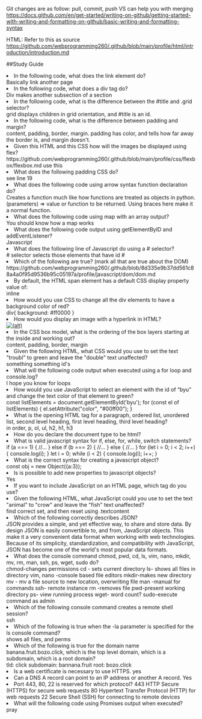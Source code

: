 Git changes are as follow:
pull, commit, push
VS can help you with merging
https://docs.github.com/en/get-started/writing-on-github/getting-started-with-writing-and-formatting-on-github/basic-writing-and-formatting-syntax


HTML:
Refer to this as source 
https://github.com/webprogramming260/.github/blob/main/profile/html/introduction/introduction.md

##Study Guide

<li>In the following code, what does the link element do?</li>
Basically link another page
<li>In the following code,  what does a div tag do?</li>
Div makes another subsection of a section
<li>In the following code, what is the difference between the #title and .grid selector?</li>
grid displays children in grid orientation, and #title is an id.
<li>In the following code, what is the difference between padding and margin?</li>
content, padding, border, margin. padding has color, and tells how far away the border is, and margin doesn't.
<li>Given this HTML and this CSS how will the images be displayed using flex?</li>
https://github.com/webprogramming260/.github/blob/main/profile/css/flexbox/flexbox.md use this
<li>What does the following padding CSS do?</li>
see line 19
<li>What does the following code using arrow syntax function declaration do?</li>
Creates a function much like how functions are treated as objects in python. (parameters) => value or function to be returned. Using braces here make it a normal function.
<li>What does the following code using map with an array output?</li>
You should know how a map works
<li>What does the following code output using getElementByID and addEventListener?</li>
Javascript
<li>What does the following line of Javascript do using a # selector?</li>
# selector selects those elements that have id #<id>
<li>Which of the following are true? (mark all that are true about the DOM)</li>
  https://github.com/webprogramming260/.github/blob/8d335e9b37dd561c88a4a0f95d9536b95c05197a/profile/javascript/dom/dom.md
<li>By default, the HTML span element has a default CSS display property value of: </li>
  inline
<li>How would you use CSS to change all the div elements to have a background color of red?</li>
  div{
    background: #ff0000
  }
<li>How would you display an image with a hyperlink in HTML?</li>
  <a href="(Hyperlink)">
    <img src="(source)" alt = "(alt)">
  </a>
<li>In the CSS box model, what is the ordering of the box layers starting at the inside and working out?</li>
  content, padding, border, margin
<li>Given the following HTML, what CSS would you use to set the text "troubl" to green and leave the "double" text unaffected?</li>
  something something id's
<li>What will the following code output when executed using a for loop and console.log?</li>
  I hope you know for loops
<li>How would you use JavaScript to select an element with the id of “byu” and change the text color of that element to green?</li>
  const listElements = document.getElementById('byu');
  for (const el of listElements) {
  el.setAttribute("color", "#00ff00");
}
<li>What is the opening HTML tag for a paragraph, ordered list, unordered list, second level heading, first level heading, third level heading?</li>
  in order, p, ol, ul, h2, h1, h3
<li>How do you declare the document type to be html?</li>
  <!DOCTYPE html>
<li>What is valid javascript syntax for if, else, for, while, switch statements?</li>
if (a === 1) {
  //...
} else if (b === 2) {
  //...
} else {
  //...
}
for (let i = 0; i < 2; i++) {
  console.log(i);
}
  let i = 0;
while (i < 2) {
  console.log(i);
  i++;
}
<li>What is the correct syntax for creating a javascript object?</li>
  const obj = new Object({a:3});
<li>Is is possible to add new properties to javascript objects?</li>
  Yes
<li>If you want to include JavaScript on an HTML page, which tag do you use?</li>
   <script src="javascript.js"></script>
<li>Given the following HTML, what JavaScript could you use to set the text "animal" to "crow" and leave the "fish" text unaffected?</li>
  find correct set, and then reset using .textcontent
<li>Which of the following correctly describes JSON?</li>
  JSON provides a simple, and yet effective way, to share and store data. By design JSON is easily convertible to, and from, JavaScript objects. This make it a very convenient data format when working with web technologies. Because of its simplicity, standardization, and compatibility with JavaScript, JSON has become one of the world's most popular data formats.
<li>What does the console command chmod, pwd, cd, ls, vim, nano, mkdir, mv, rm, man, ssh, ps, wget, sudo  do?</li>
  chmod-changes permissions
  cd - sets current directory
  ls- shows all files in directory
  vim, nano -console based file editors
  mkdir-makes new directory
  mv - mv a file source to new location, overwriting file
  man -manual for commands
  ssh- remote instance
  rm -removes file
  pwd-present working directory
  ps- view running process
  wget- word count?
  sudo-execute command as admin
<li>Which of the following console command creates a remote shell session?</li>
  ssh
<li>Which of the following is true when the -la parameter is specified for the ls console command?</li>
  shows all files, and perms
<li>Which of the following is true for the domain name banana.fruit.bozo.click, which is the top level domain, which is a subdomain, which is a root domain?</li>
  tld: click
  subdomain: bannana.fruit
  root: bozo.click
<li>Is a web certificate is necessary to use HTTPS.
  yes
<li>Can a DNS A record can point to an IP address or another A record.
  Yes
<li>Port 443, 80, 22 is reserved for which protocol?
  443 HTTP Secure (HTTPS) for secure web requests
  80 	Hypertext Transfer Protocol (HTTP) for web requests
  22 	Secure Shell (SSH) for connecting to remote devices
<li>What will the following code using Promises output when executed?</li>
pray

